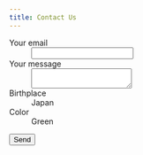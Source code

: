 ```yaml
---
title: Contact Us
---
```


<!-- modify this form HTML and place wherever you want your form -->
<form
  action="https://formspree.io/f/xoqogvee"
  method="POST"
>
  <dl>
    <dt>Your email</dt>
    <dd><input type="email" name="email" /></dd>
    <dt>Your message</dt>
    <dd><textarea name="message"></textarea></dd>
    <dt>Birthplace</dt>
    <dd>Japan</dd>
    <dt>Color</dt>
    <dd>Green</dd>
  </dl>
  <button type="submit">Send</button>
</form>

<!-- <iframe src="https://docs.google.com/forms/d/e/1FAIpQLSeBTQqejs7fANN8khRqCSXmK-6JMxM1LBmxWK-6V1mkhrDyZA/viewform?embedded=true" width="100%" height="1200" frameborder="0" marginheight="0" marginwidth="0">Loading…</iframe> -->
